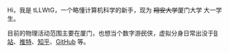 Hi，我是 tLLWtG，一个略懂计算机科学的新手，现为 <del>翔安大学</del>厦门大学 大一学生。


目前的物理活动范围主要在厦门，也想当个数字游<del>民</del>侠，虚拟分身日常出没于[B站](https://space.bilibili.com/353981156)、[推特](https://twitter.com/tLLWtG1/)、[知乎](https://www.zhihu.com/people/tllwtg)、[GitHub](https://github.com/tLLWtG) 等。

